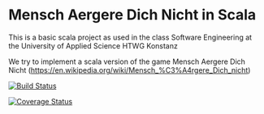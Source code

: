 # Mensch Aergere Dich Nicht in Scala

This is a basic scala project as used in the class Software Engineering at the University of Applied Science HTWG Konstanz

We try to implement a scala version of the game Mensch Aergere Dich Nicht (https://en.wikipedia.org/wiki/Mensch_%C3%A4rgere_Dich_nicht)

[![Build Status](https://travis-ci.com/lu391see/MADN.svg?branch=board)](https://travis-ci.com/lu391see/MADN)

[![Coverage Status](https://coveralls.io/repos/github/lu391see/MADN/badge.svg?branch=board)](https://coveralls.io/github/lu391see/MADN?branch=board)
